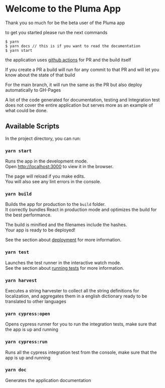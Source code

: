 # Welcome to the Pluma App

Thank you so much for be the beta user of the Pluma app

to get you started please run the next commands

```
$ yarn
$ yarn docs // this is if you want to read the documentation
$ yarn start
```

the application uses [github actions](https://github.com/parga/pluma/actions) for PR and the build itself

If you create a PR a build will run for any commit to that PR and will let you know about the state of that build

For the main branch, it will run the same as the PR but also deploy automatically to GH-Pages

A lot of the code generated for documentation, testing and Integration test does not cover the entire application but serves more as an example of what could be done.


## Available Scripts

In the project directory, you can run:

### `yarn start`

Runs the app in the development mode.\
Open [http://localhost:3000](http://localhost:3000) to view it in the browser.

The page will reload if you make edits.\
You will also see any lint errors in the console.

### `yarn build`

Builds the app for production to the `build` folder.\
It correctly bundles React in production mode and optimizes the build for the best performance.

The build is minified and the filenames include the hashes.\
Your app is ready to be deployed!

See the section about [deployment](https://facebook.github.io/create-react-app/docs/deployment) for more information.

### `yarn test`

Launches the test runner in the interactive watch mode.\
See the section about [running tests](https://facebook.github.io/create-react-app/docs/running-tests) for more information.

### `yarn harvest`

Executes a string harvester to collect all the string definitions for localization, and aggregates them in a english dictionary ready to be translated to other languages

### `yarn cypress:open`

Opens cypress runner for you to run the integration tests, make sure that the app is up and running


### `yarn cypress:run`

Runs all the cypress integration test from the console, make sure that the app is up and running

### `yarn doc`

Generates the application documentation
